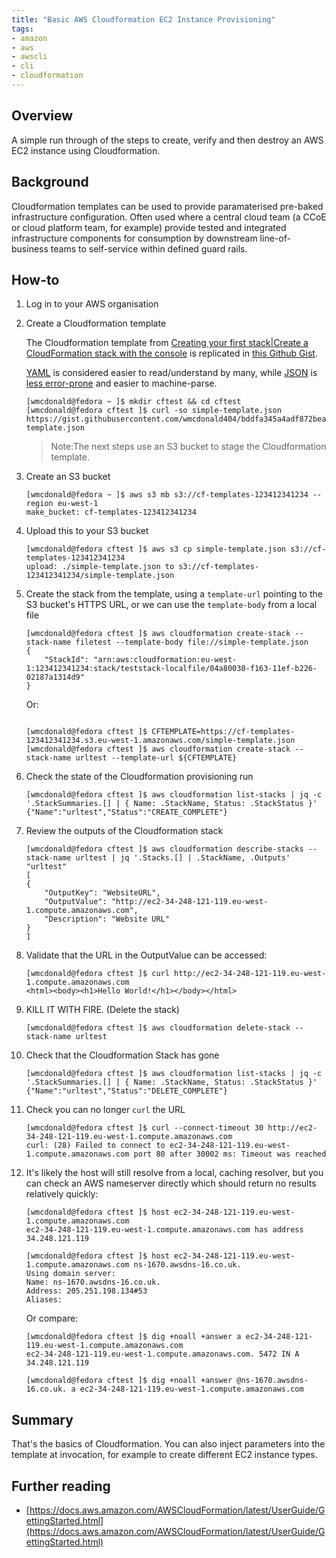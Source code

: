 ```yaml
---
title: "Basic AWS Cloudformation EC2 Instance Provisioning"
tags:
- amazon
- aws
- awscli
- cli
- cloudformation
---
```


## Overview
A simple run through of the steps to create, verify and then destroy an AWS EC2 instance using Cloudformation.

## Background
Cloudformation templates can be used to provide paramaterised pre-baked infrastructure configuration. Often used where a central cloud team (a CCoE or cloud platform team, for example) provide tested and integrated infrastructure components for consumption by downstream line-of-business teams to self-service within defined guard rails.

## How-to

1. Log in to your AWS organisation

2. Create a Cloudformation template

    The Cloudformation template from [Creating your first stack|Create a CloudFormation stack with the console](https://docs.aws.amazon.com/AWSCloudFormation/latest/UserGuide/gettingstarted.walkthrough.html#getting-started-create-stack) is replicated in [this Github Gist](https://gist.github.com/wmcdonald404/bddfa345a4adf872bea0f150394403f7). 

    [YAML](https://gist.githubusercontent.com/wmcdonald404/bddfa345a4adf872bea0f150394403f7/raw/dceaeac9c976c5081358aeb25b49ce94031548db/simple-template.yaml) is considered easier to read/understand by many, while [JSON](https://gist.githubusercontent.com/wmcdonald404/bddfa345a4adf872bea0f150394403f7/raw/dceaeac9c976c5081358aeb25b49ce94031548db/simple-template.json) is [less error-prone](https://ruudvanasseldonk.com/2023/01/11/the-yaml-document-from-hell) and easier to machine-parse.

    ```shell
    [wmcdonald@fedora ~ ]$ mkdir cftest && cd cftest
    [wmcdonald@fedora cftest ]$ curl -so simple-template.json  https://gist.githubusercontent.com/wmcdonald404/bddfa345a4adf872bea0f150394403f7/raw/dceaeac9c976c5081358aeb25b49ce94031548db/simple-template.json
    ```

    > Note:The next steps use an S3 bucket to stage the Cloudformation template.

3. Create an S3 bucket

    ```shell
    [wmcdonald@fedora ~ ]$ aws s3 mb s3://cf-templates-123412341234 --region eu-west-1
    make_bucket: cf-templates-123412341234
    ```

4. Upload this to your S3 bucket

    ```shell
    [wmcdonald@fedora cftest ]$ aws s3 cp simple-template.json s3://cf-templates-123412341234
    upload: ./simple-template.json to s3://cf-templates-123412341234/simple-template.json
    ```

5. Create the stack from the template, using a `template-url` pointing to the S3 bucket's HTTPS URL, or we can use the `template-body` from a local file 

    ```shell
    [wmcdonald@fedora cftest ]$ aws cloudformation create-stack --stack-name filetest --template-body file://simple-template.json
    {
        "StackId": "arn:aws:cloudformation:eu-west-1:123412341234:stack/teststack-localfile/04a80030-f163-11ef-b226-02187a1314d9"
    }
    ```

    Or:
    ```shell

    [wmcdonald@fedora cftest ]$ CFTEMPLATE=https://cf-templates-123412341234.s3.eu-west-1.amazonaws.com/simple-template.json
    [wmcdonald@fedora cftest ]$ aws cloudformation create-stack --stack-name urltest --template-url ${CFTEMPLATE}
    ```

6. Check the state of the Cloudformation provisioning run

    ```shell
    [wmcdonald@fedora cftest ]$ aws cloudformation list-stacks | jq -c '.StackSummaries.[] | { Name: .StackName, Status: .StackStatus }'
    {"Name":"urltest","Status":"CREATE_COMPLETE"}
    ```

7. Review the outputs of the Cloudformation stack

    ```shell
    [wmcdonald@fedora cftest ]$ aws cloudformation describe-stacks --stack-name urltest | jq '.Stacks.[] | .StackName, .Outputs'
    "urltest"
    [
    {
        "OutputKey": "WebsiteURL",
        "OutputValue": "http://ec2-34-248-121-119.eu-west-1.compute.amazonaws.com",
        "Description": "Website URL"
    }
    ]
    ```

8. Validate that the URL in the OutputValue can be accessed:

    ```shell
    [wmcdonald@fedora cftest ]$ curl http://ec2-34-248-121-119.eu-west-1.compute.amazonaws.com
    <html><body><h1>Hello World!</h1></body></html>
    ```
9. KILL IT WITH FIRE. (Delete the stack)

    ```shell
    [wmcdonald@fedora cftest ]$ aws cloudformation delete-stack --stack-name urltest

10. Check that the Cloudformation Stack has gone

    ```shell
    [wmcdonald@fedora cftest ]$ aws cloudformation list-stacks | jq -c '.StackSummaries.[] | { Name: .StackName, Status: .StackStatus }'
    {"Name":"urltest","Status":"DELETE_COMPLETE"}
    ```

11. Check you can no longer `curl` the URL

    ```shell
    [wmcdonald@fedora cftest ]$ curl --connect-timeout 30 http://ec2-34-248-121-119.eu-west-1.compute.amazonaws.com
    curl: (28) Failed to connect to ec2-34-248-121-119.eu-west-1.compute.amazonaws.com port 80 after 30002 ms: Timeout was reached
    ```

12. It's likely the host will still resolve from a local, caching resolver, but you can check an AWS nameserver directly which should return no results relatively quickly:

    ```shell
    [wmcdonald@fedora cftest ]$ host ec2-34-248-121-119.eu-west-1.compute.amazonaws.com
    ec2-34-248-121-119.eu-west-1.compute.amazonaws.com has address 34.248.121.119
    
    [wmcdonald@fedora cftest ]$ host ec2-34-248-121-119.eu-west-1.compute.amazonaws.com ns-1670.awsdns-16.co.uk.
    Using domain server:
    Name: ns-1670.awsdns-16.co.uk.
    Address: 205.251.198.134#53
    Aliases: 
    ```

    Or compare:
    
    ```shell
    [wmcdonald@fedora cftest ]$ dig +noall +answer a ec2-34-248-121-119.eu-west-1.compute.amazonaws.com
    ec2-34-248-121-119.eu-west-1.compute.amazonaws.com. 5472 IN A 34.248.121.119

    [wmcdonald@fedora cftest ]$ dig +noall +answer @ns-1670.awsdns-16.co.uk. a ec2-34-248-121-119.eu-west-1.compute.amazonaws.com
    ```

## Summary
That's the basics of Cloudformation. You can also inject parameters into the template at invocation, for example to create different EC2 instance types.


## Further reading
- [https://docs.aws.amazon.com/AWSCloudFormation/latest/UserGuide/GettingStarted.html](https://docs.aws.amazon.com/AWSCloudFormation/latest/UserGuide/GettingStarted.html)
